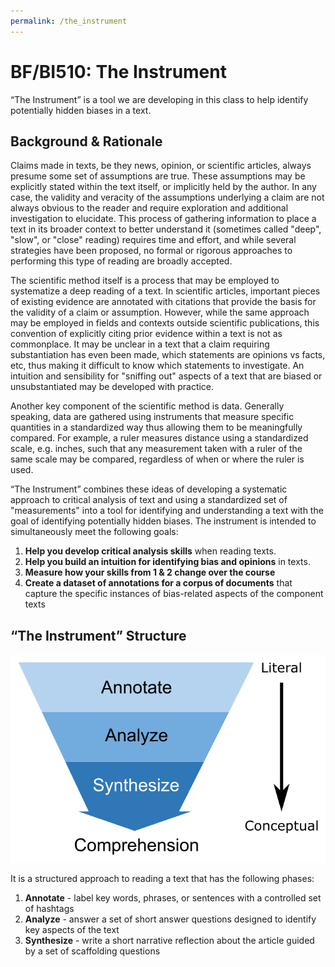 ```yaml
---
permalink: /the_instrument
---
```


# BF/BI510: The Instrument

“The Instrument” is a tool we are developing in this class to help identify
potentially hidden biases in a text.

## Background & Rationale

Claims made in texts, be they news, opinion, or scientific articles, always
presume some set of assumptions are true. These assumptions may be explicitly
stated within the text itself, or implicitly held by the author. In any case,
the validity and veracity of the assumptions underlying a claim are not always
obvious to the reader and require exploration and additional investigation to
elucidate. This process of gathering information to place a text in its broader
context to better understand it (sometimes called "deep", "slow", or "close"
reading) requires time and effort, and while several strategies have been
proposed, no formal or rigorous approaches to performing this type of reading
are broadly accepted.

The scientific method itself is a process that may be employed to systematize a
deep reading of a text. In scientific articles, important pieces of existing
evidence are annotated with citations that provide the basis for the validity of
a claim or assumption. However, while the same approach may be employed in
fields and contexts outside scientific publications, this convention of
explicitly citing prior evidence within a text is not as commonplace. It may be
unclear in a text that a claim requiring substantiation has even been made,
which statements are opinions vs facts, etc, thus making it difficult to know
which statements to investigate. An intuition and sensibility for "sniffing out"
aspects of a text that are biased or unsubstantiated may be developed with
practice.

Another key component of the scientific method is data. Generally speaking, data
are gathered using instruments that measure specific quantities in a
standardized way thus allowing them to be meaningfully compared. For example,
a ruler measures distance using a standardized scale, e.g. inches, such that any
measurement taken with a ruler of the same scale may be compared, regardless of
when or where the ruler is used.

“The Instrument” combines these ideas of developing a systematic approach to
critical analysis of text and using a standardized set of "measurements" into
a tool for identifying and understanding a text with the goal of identifying
potentially hidden biases. The instrument is intended to simultaneously meet
the following goals:

1. **Help you develop critical analysis skills** when reading texts.
2. **Help you build an intuition for identifying bias and opinions** in texts.
3. **Measure how your skills from 1 & 2 change over the course**
4. **Create a dataset of annotations for a corpus of documents** that capture the
   specific instances of bias-related aspects of the component texts
   
## “The Instrument” Structure

![The Instrument](assets/images/the_instrument.png)

It is a structured approach to reading a text that has the following phases:

1. **Annotate** -  label key words, phrases, or sentences with a controlled set
   of hashtags
2. **Analyze** - answer a set of short answer questions designed to identify key
   aspects of the text
3. **Synthesize** - write a short narrative reflection about the article guided
   by a set of scaffolding questions
